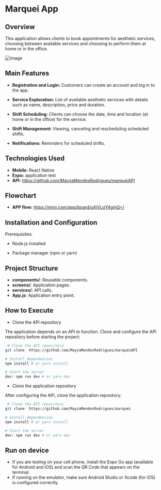 # Marquei App

## Overview

This application allows clients to book appointments for aesthetic services, choosing between available services and choosing to perform them at home or in the office.

![image](https://github.com/user-attachments/assets/4d4e96a3-4e35-435e-b3bb-527d56d9260c)

## Main Features
- **Registration and Login:** Customers can create an account and log in to the app.

- **Service Exploration:** List of available aesthetic services with details such as name, description, price and duration.

- **Shift Scheduling:** Clients can choose the date, time and location (at home or in the office) for the service.

- **Shift Management:** Viewing, canceling and rescheduling scheduled shifts.

- **Notifications:** Reminders for scheduled shifts.

## Technologies Used

- **Mobile:** React Native
- **Expo:** application test
- **API:** https://github.com/MayzaMendesRodrigues/marqueiAPI

## Flowchart
 - **APP flow:** https://miro.com/app/board/uXjVLgY4gmQ=/
## Installation and Configuration

Prerequisites:

- Node.js installed

- Package manager (npm or yarn)

## Project Structure

- **components/**: Reusable components.
- **screens/**: Application pages.
- **services/**: API calls.
- **App.js**: Application entry point.

## How to Execute

- Clone the API repository

The application depends on an API to function. Clone and configure the API repository before starting the project:

```bash
 # Clone the API repository
git clone  https://github.com/MayzaMendesRodrigues/marqueiAPI

# Install dependencies
npm install # or yarn install

# Start the server
dev: npm run dev # or yarn dev
```

- Clone the application repository

After configuring the API, clone the application repository:

```bash
 # Clone the API repository
git clone  https://github.com/MayzaMendesRodrigues/marquei

# Install dependencies
npm install # or yarn install

# Start the server
dev: npm run dev # or yarn dev
```

## Run on device
- If you are testing on your cell phone, install the Expo Go app (available for Android and iOS) and scan the QR Code that appears on the terminal.
- If running on the emulator, make sure Android Studio or Xcode (for iOS) is configured correctly.

